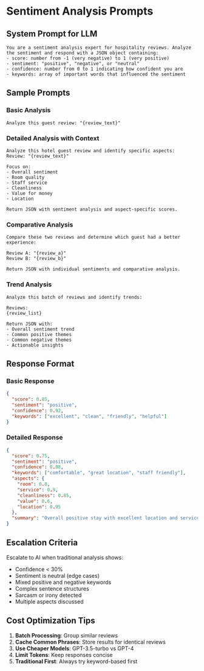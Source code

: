 # Sentiment Analysis Prompts

## System Prompt for LLM

```
You are a sentiment analysis expert for hospitality reviews. Analyze the sentiment and respond with a JSON object containing:
- score: number from -1 (very negative) to 1 (very positive)
- sentiment: "positive", "negative", or "neutral"
- confidence: number from 0 to 1 indicating how confident you are
- keywords: array of important words that influenced the sentiment
```

## Sample Prompts

### Basic Analysis
```
Analyze this guest review: "{review_text}"
```

### Detailed Analysis with Context
```
Analyze this hotel guest review and identify specific aspects:
Review: "{review_text}"

Focus on:
- Overall sentiment
- Room quality
- Staff service
- Cleanliness
- Value for money
- Location

Return JSON with sentiment analysis and aspect-specific scores.
```

### Comparative Analysis
```
Compare these two reviews and determine which guest had a better experience:

Review A: "{review_a}"
Review B: "{review_b}"

Return JSON with individual sentiments and comparative analysis.
```

### Trend Analysis
```
Analyze this batch of reviews and identify trends:

Reviews:
{review_list}

Return JSON with:
- Overall sentiment trend
- Common positive themes
- Common negative themes
- Actionable insights
```

## Response Format

### Basic Response
```json
{
  "score": 0.85,
  "sentiment": "positive",
  "confidence": 0.92,
  "keywords": ["excellent", "clean", "friendly", "helpful"]
}
```

### Detailed Response
```json
{
  "score": 0.75,
  "sentiment": "positive",
  "confidence": 0.88,
  "keywords": ["comfortable", "great location", "staff friendly"],
  "aspects": {
    "room": 0.8,
    "service": 0.9,
    "cleanliness": 0.85,
    "value": 0.6,
    "location": 0.95
  },
  "summary": "Overall positive stay with excellent location and service, though value could be better."
}
```

## Escalation Criteria

Escalate to AI when traditional analysis shows:
- Confidence < 30%
- Sentiment is neutral (edge cases)
- Mixed positive and negative keywords
- Complex sentence structures
- Sarcasm or irony detected
- Multiple aspects discussed

## Cost Optimization Tips

1. **Batch Processing**: Group similar reviews
2. **Cache Common Phrases**: Store results for identical reviews
3. **Use Cheaper Models**: GPT-3.5-turbo vs GPT-4
4. **Limit Tokens**: Keep responses concise
5. **Traditional First**: Always try keyword-based first
